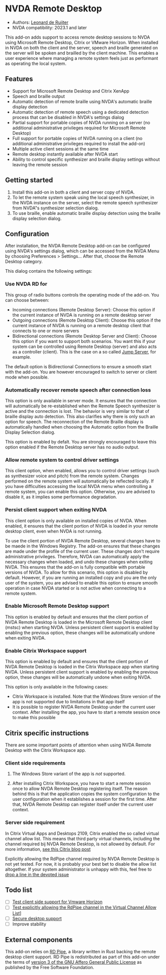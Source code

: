 # NVDA Remote Desktop

* Authors: [Leonard de Ruijter][1]
* NVDA compatibility: 2023.1 and later

This add-on adds support to access remote desktop sessions to NVDA using Microsoft Remote Desktop, Citrix or VMware Horizon.
When installed in NVDA on both the client and the server, speech and braille generated on the server will be spoken and brailled by the client machine.
This enables a user experience where managing a remote system feels just as performant as operating the local system.

## Features

* Support for Microsoft Remote Desktop and Citrix XenApp
* Speech and braille output
* Automatic detection of remote braille using NVDA's automatic braille display detection
* Automatic detection of remote speech using a dedicated detection process that can be disabled in NVDA's settings dialog
* Partial support for portable copies of NVDA running on a server (no additional administrative privileges required for Microsoft Remote Desktop)
* Full support for portable copies of NVDA running on a client (no additional administrative privileges required to install the add-on)
* Multiple active client sessions at the same time
* Remote desktop instantly available after NVDA start
* Ability to control specific synthesizer and braille display settings without leaving the remote session

## Getting started

1. Install this add-on in both a client and server copy of NVDA.
1. To let the remote system speak using the local speech synthesizer, in the NVDA instance on the server, select the remote speech synthesizer from NVDA"s synthesizer selection dialog.
1. To use braille, enable automatic braille display detection using the braille display selection dialog.

## Configuration

After installation, the NVDA Remote Desktop add-on can be configured using NVDA's settings dialog, which can be accessed from the NVDA Menu by choosing Preferences > Settings...
After that, choose the Remote Desktop category.

This dialog contains the following settings:

### Use NVDA RD for

This group of radio buttons controls the operating mode of the add-on. You can choose between:

* Incoming connections (Remote Desktop Server): Choose this option if the current instance of NVDA is running on a remote desktop server
* Outgoing connections (Remote Desktop Client): Choose this option if the current instance of NVDA is running on a remote desktop client that connects to one or more servers
* Bidirectional connections (Remote Desktop Server and Client): Choose this option if you want to support both scenarios.
You want this if your system can be controlled using Remote Desktop (server) and also acts as a controller (client). This is the case on a so called [Jump Server][2], for example.

The default option is Bidirectional Connections to ensure a smooth start with the add-on. You are however encouraged to switch to server or client mode when possible.

### Automatically recover remote speech after connection loss

This option is only available in server mode. It ensures that the connection will automatically be re-established when the Remote Speech synthesizer is active and the connection is lost.
The behavior is very similar to that of braille display auto detection.
This also clarifies why there is only such an option for speech.
The reconnection of the Remote Braille display is automatically handled when choosing the Automatic option from the Braille Display Selection dialog.

This option is enabled by defalt. You are strongly encouraged to leave this option enabled if the Remote Desktop server has no audio output.

### Allow remote system to control driver settings

This client option, when enabled, allows you to control driver settings (such as synthesizer voice and pitch) from the remote system.
Changes performed on the remote system will automatically be reflected locally.
If you have difficulties accessing the local NVDA menu when controlling a remote system, you can enable this option.
Otherwise, you are advised to disable it, as it implies some performance degradation.

### Persist client support when exiting NVDA

This client option is only available on installed copies of NVDA.
When enabled, it ensures that the client portion of NVDA is loaded in your remote desktop client, even when NVDA is not running.

To use the client portion of NVDA Remote Desktop, several changes have to be maede in the Windows Registry.
The add-on ensures that these changes are made under the profile of the current user.
These changes don't require administrative privileges.
Therefore, NVDA can automatically apply the necessary changes when loaded, and undo these changes when exiting NVDA.
This ensures that the add-on is fully compatible with portable versions of NVDA.
To allow for this scenario, this option is disabled by default.
However, if you are running an installed copy and you are the only user of the system, you are advised to enable this option to ensure smooth operation in case NVDA started or is not active when connecting to a remote system.

### Enable Microsoft Remote Desktop support

This option is enabled by default and ensures that the client portion of NVDA Remote Desktop is loaded in the Microsoft Remote Desktop client (mstsc) when starting NVDA.
Unless persistent client support is enabled by enabling the previous option, these changes will be automatically undone when exiting NVDA.

### Enable Citrix Workspace support

This option is enabled by default and ensures that the client portion of NVDA Remote Desktop is loaded in the Citrix Workspace app when starting NVDA.
Unless persistent client support is enabled by enabling the previous option, these changes will be automatically undone when exiting NVDA.

This option is only available in the following cases:

* Citrix Workspace is installed. Note that the Windows Store version of the app is not supported due to limitations in that app itself
* It is possible to register NVDA Remote Desktop under the current user context. After installing the app, you have to start a remote session once to make this possible

## Citrix specific instructions

There are some important points of attention when using NVDA Remote Desktop with the Citrix Workspace app.

### Client side requirements

1. The Windows Store variant of the app is *not* supported.

2. After installing Citrix Workspace, you have to start a remote session once to allow NVDA Remote Desktop registering itself. The reason behind this is that the application copies the system configuration to the user configuration when it establishes a session for the first time. After that, NVDA Remote Desktop can register itself under the current user context.

### Server side requirement

In Citrix Virtual Apps and Desktops 2109, Citrix enabled the so called virtual channel allow list. This means that third party virtual channels, including the channel required bij NVDA Remote Desktop, is not allowed by default. For more information, [see this Citrix blog post](https://www.citrix.com/blogs/2021/10/14/virtual-channel-allow-list-now-enabled-by-default/)

Explicitly allowing the RdPipe channel required by NVDA Remote Desktop is not yet tested. For now, it is probably your best bet to disable the allow list altogether. If your system administrator is unhappy with this, feel free to [drop a line in the devoted issue][3]

## Todo list

* [ ] [Test client side support for Vmware Horizon][4]
* [ ] [Test explicitly allowing the RdPipe channel in the Virtual Channel Allow List][3]]
* [ ] [Secure desktop support][5]
* [ ] Improve stability

## External components

This add-on relies on [RD Pipe][6], a library written in Rust backing the remote desktop client support.
RD Pipe is redistributed as part of this add-on under the terms of [version 3 of the GNU Affero General Public License][7] as
published by the Free Software Foundation.

[1]: https://github.com/leonardder/
[2]: https://en.wikipedia.org/wiki/Jump_server
[3]: https://github.com/leonardder/nvdaRd/issues/1
[4]: https://github.com/leonardder/nvdaRd/issues/2
[5]: https://github.com/leonardder/nvdaRd/issues/3
[6]: https://github.com/leonardder/rd_pipe-rs
[7]: https://github.com/leonardder/rd_pipe-rs/blob/master/LICENSE
